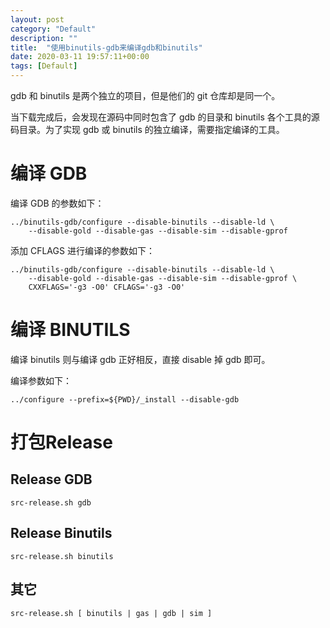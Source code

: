 ```yaml
---
layout: post
category: "Default"
description: ""
title:  "使用binutils-gdb来编译gdb和binutils"
date: 2020-03-11 19:57:11+00:00
tags: [Default]
---
```


gdb 和 binutils 是两个独立的项目，但是他们的 git 仓库却是同一个。

当下载完成后，会发现在源码中同时包含了 gdb 的目录和 binutils 各个工具的源码目录。为了实现 gdb 或 binutils 的独立编译，需要指定编译的工具。

# 编译 GDB

编译 GDB 的参数如下：

```
../binutils-gdb/configure --disable-binutils --disable-ld \
    --disable-gold --disable-gas --disable-sim --disable-gprof
```

添加 CFLAGS 进行编译的参数如下：

```
../binutils-gdb/configure --disable-binutils --disable-ld \
    --disable-gold --disable-gas --disable-sim --disable-gprof \
    CXXFLAGS='-g3 -O0' CFLAGS='-g3 -O0'
```

# 编译 BINUTILS

编译 binutils 则与编译 gdb 正好相反，直接 disable 掉 gdb 即可。

编译参数如下：

```
../configure --prefix=${PWD}/_install --disable-gdb
```

# 打包Release

## Release GDB

```
src-release.sh gdb
```

## Release Binutils

```
src-release.sh binutils
```

## 其它

```
src-release.sh [ binutils | gas | gdb | sim ]
```
